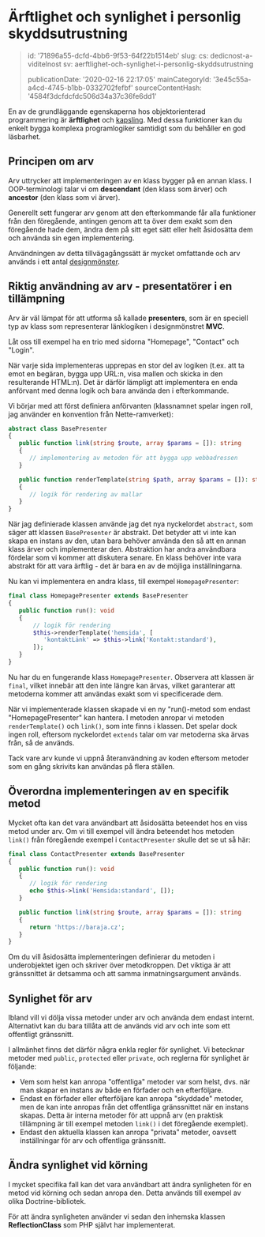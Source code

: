 Ärftlighet och synlighet i personlig skyddsutrustning
=====================================================

> id: '71896a55-dcfd-4bb6-9f53-64f22b1514eb'
> slug:
> 	cs: dedicnost-a-viditelnost
> 	sv: aerftlighet-och-synlighet-i-personlig-skyddsutrustning
> 
> publicationDate: '2020-02-16 22:17:05'
> mainCategoryId: '3e45c55a-a4cd-4745-b1bb-0332702fefbf'
> sourceContentHash: '4584f3dcfdcfdc506d34a37c36fe6dd1'

En av de grundläggande egenskaperna hos objektorienterad programmering är **ärftlighet** och <a href="/kapsling">kapsling</a>. Med dessa funktioner kan du enkelt bygga komplexa programlogiker samtidigt som du behåller en god läsbarhet.

Principen om arv
-------------------

Arv uttrycker att implementeringen av en klass bygger på en annan klass. I OOP-terminologi talar vi om **descendant** (den klass som ärver) och **ancestor** (den klass som vi ärver).

Generellt sett fungerar arv genom att den efterkommande får alla funktioner från den föregående, antingen genom att ta över dem exakt som den föregående hade dem, ändra dem på sitt eget sätt eller helt åsidosätta dem och använda sin egen implementering.

Användningen av detta tillvägagångssätt är mycket omfattande och arv används i ett antal <a href="/design-patterns">designmönster</a>.

Riktig användning av arv - presentatörer i en tillämpning
--------------------

Arv är väl lämpat för att utforma så kallade **presenters**, som är en speciell typ av klass som representerar länklogiken i designmönstret **MVC**.

Låt oss till exempel ha en trio med sidorna "Homepage", "Contact" och "Login".

När varje sida implementeras upprepas en stor del av logiken (t.ex. att ta emot en begäran, bygga upp URL:n, visa mallen och skicka in den resulterande HTML:n). Det är därför lämpligt att implementera en enda anförvant med denna logik och bara använda den i efterkommande.

Vi börjar med att först definiera anförvanten (klassnamnet spelar ingen roll, jag använder en konvention från Nette-ramverket):

```php
abstract class BasePresenter
{
   public function link(string $route, array $params = []): string
   {
      // implementering av metoden för att bygga upp webbadressen
   }

   public function renderTemplate(string $path, array $params = []): string
   {
      // logik för rendering av mallar
   }
}
```

När jag definierade klassen använde jag det nya nyckelordet `abstract`, som säger att klassen `BasePresenter` är abstrakt. Det betyder att vi inte kan skapa en instans av den, utan bara behöver använda den så att en annan klass ärver och implementerar den. Abstraktion har andra användbara fördelar som vi kommer att diskutera senare. En klass behöver inte vara abstrakt för att vara ärftlig - det är bara en av de möjliga inställningarna.

Nu kan vi implementera en andra klass, till exempel `HomepagePresenter`:

```php
final class HomepagePresenter extends BasePresenter
{
   public function run(): void
   {
       // logik för rendering
       $this->renderTemplate('hemsida', [
          'kontaktLänk' => $this->link('Kontakt:standard'),
       ]);
   }
}
```

Nu har du en fungerande klass `HomepagePresenter`. Observera att klassen är `final`, vilket innebär att den inte längre kan ärvas, vilket garanterar att metoderna kommer att användas exakt som vi specificerade dem.

När vi implementerade klassen skapade vi en ny "run()-metod som endast "HomepagePresenter" kan hantera. I metoden anropar vi metoden `renderTemplate()` och `link()`, som inte finns i klassen. Det spelar dock ingen roll, eftersom nyckelordet `extends` talar om var metoderna ska ärvas från, så de används.

Tack vare arv kunde vi uppnå återanvändning av koden eftersom metoder som en gång skrivits kan användas på flera ställen.

Överordna implementeringen av en specifik metod
------------

Mycket ofta kan det vara användbart att åsidosätta beteendet hos en viss metod under arv. Om vi till exempel vill ändra beteendet hos metoden `link()` från föregående exempel i `ContactPresenter` skulle det se ut så här:

```php
final class ContactPresenter extends BasePresenter
{
   public function run(): void
   {
      // logik för rendering
      echo $this->link('Hemsida:standard', []);
   }

   public function link(string $route, array $params = []): string
   {
      return 'https://baraja.cz';
   }
}
```

Om du vill åsidosätta implementeringen definierar du metoden i underobjektet igen och skriver över metodkroppen. Det viktiga är att gränssnittet är detsamma och att samma inmatningsargument används.

Synlighet för arv
--------------------------

Ibland vill vi dölja vissa metoder under arv och använda dem endast internt. Alternativt kan du bara tillåta att de används vid arv och inte som ett offentligt gränssnitt.

I allmänhet finns det därför några enkla regler för synlighet. Vi betecknar metoder med `public`, `protected` eller `private`, och reglerna för synlighet är följande:

- Vem som helst kan anropa "offentliga" metoder var som helst, dvs. när man skapar en instans av både en förfader och en efterföljare.
- Endast en förfader eller efterföljare kan anropa "skyddade" metoder, men de kan inte anropas från det offentliga gränssnittet när en instans skapas. Detta är interna metoder för att uppnå arv (en praktisk tillämpning är till exempel metoden `link()` i det föregående exemplet).
- Endast den aktuella klassen kan anropa "privata" metoder, oavsett inställningar för arv och offentliga gränssnitt.

Ändra synlighet vid körning
----------------------------

I mycket specifika fall kan det vara användbart att ändra synligheten för en metod vid körning och sedan anropa den. Detta används till exempel av olika Doctrine-bibliotek.

För att ändra synligheten använder vi sedan den inhemska klassen **ReflectionClass** som PHP självt har implementerat.

